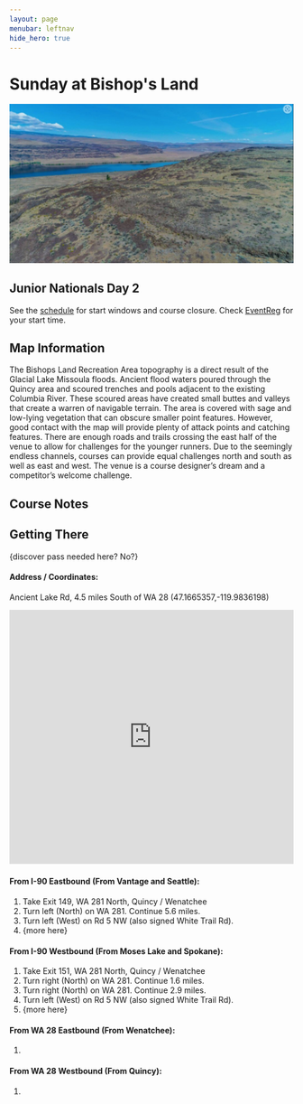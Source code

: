 ```yaml
---
layout: page
menubar: leftnav
hide_hero: true
---
```


# Sunday at Bishop's Land

![Bishop's Land](/assets/img/BishopsLand300.jpg)

## Junior Nationals Day 2

See the [schedule](/schedule) for start windows and course closure. Check [EventReg](#) for your start time.

## Map Information

The Bishops Land Recreation Area topography is a direct result of the Glacial Lake Missoula floods.  Ancient flood waters poured through the Quincy area and scoured trenches and pools adjacent to the existing Columbia River.  These scoured areas have created small buttes and valleys that create a warren of navigable terrain.  The area is covered with sage and low-lying vegetation that can obscure smaller point features.  However, good contact with the map will provide plenty of attack points and catching features.  There are enough roads and trails crossing the east half of the venue to allow for challenges for the younger runners.  Due to the seemingly endless channels, courses can provide equal challenges north and south as well as east and west.  The venue is a course designer’s dream and a competitor’s welcome challenge. 

## Course Notes

## Getting There

{discover pass needed here? No?}

#### Address / Coordinates: 
Ancient Lake Rd, 4.5 miles South of WA 28 (47.1665357,-119.9836198)

<iframe src="https://www.google.com/maps/embed?pb=!1m17!1m12!1m3!1d2712.5565283676033!2d-119.98619472396804!3d47.166539318262785!2m3!1f0!2f0!3f0!3m2!1i1024!2i768!4f13.1!3m2!1m1!2zNDfCsDA5JzU5LjUiTiAxMTnCsDU5JzAxLjAiVw!5e0!3m2!1sen!2sus!4v1703311105946!5m2!1sen!2sus" width="100%" height="450" style="border:0;" allowfullscreen="" loading="lazy" referrerpolicy="no-referrer-when-downgrade"></iframe>

#### From I-90 Eastbound (From Vantage and Seattle):
1. Take Exit 149, WA 281 North, Quincy / Wenatchee
1. Turn left (North) on WA 281. Continue 5.6 miles.
1. Turn left (West) on Rd 5 NW (also signed White Trail Rd).
1. {more here}

#### From I-90 Westbound (From Moses Lake and Spokane):
1. Take Exit 151, WA 281 North, Quincy / Wenatchee
1. Turn right (North) on WA 281. Continue 1.6 miles.
1. Turn right (North) on WA 281. Continue 2.9 miles.
1. Turn left (West) on Rd 5 NW (also signed White Trail Rd).
1. {more here}

#### From WA 28 Eastbound (From Wenatchee):
1. 

#### From WA 28 Westbound (From Quincy):
1. 

